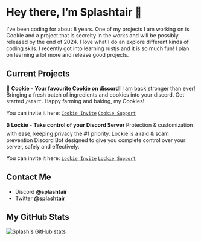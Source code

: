 # Hey there, I’m Splashtair 👋

I've been coding for about 8 years. One of my projects I am working on is Cookie and a project that is secrelty in the works and will be possibly released by the end of 2024. I love what I do an explore different kinds of coding skils. I recently got into learning rustjs and it is so much fun! I plan on learning a lot more and release good projects.

## Current Projects

🍪 **Cookie** - **Your favourite Cookie on discord!** I am back stronger than ever! Bringing a fresh batch of ingredients and cookies into your discord. Get started `/start`. Happy farming and baking, my Cookies!

You can invite it here:
[`Cookie Invite`](https://discord.com/api/oauth2/authorize?client_id=990440502082019338&permissions=414464724032&scope=bot%20applications.commands)
[`Cookie Support`](https://discord.gg/QVUMvQBkZv)

🔒 **Lockie** - **Take control of your Discord Server** Protection & customization with ease, keeping privacy the **#1** priority. Lockie is a raid & scam prevention Discord Bot designed to give you complete control over your server, safely and effectively.

You can invite it here:
[`Lockie Invite`](https://discord.com/oauth2/authorize?client_id=422082687310888971)
[`Lockie Support`](https://discord.gg/dK45FDUsAJ)

## Contact Me

- Discord **@splashtair**
- Twitter [**@splashtair**](https://twitter.com/Splashtair)

## My GitHub Stats
[![Splash's GitHub stats](https://github-readme-stats.vercel.app/api?username=Splashtair&show_icons=true&theme=dark#gh-dark-mode-only)](https://github.com/anuraghazra/github-readme-stats#gh-dark-mode-only)

<!-- ![Splash's GitHub stats](https://github-readme-stats.vercel.app/api?username=Splashtair&show_icons=true&bg_color=00000000) -->
<!-- [![Splash's GitHub stats](https://github-readme-stats.vercel.app/api?username=Splashtair&show_icons=true)](https://github.com/anuraghazra/github-readme-stats) -->
<!-- [![Splash's GitHub stats](https://github-readme-stats.vercel.app/api?username=Splashtair)](https://github.com/anuraghazra/github-readme-stats) -->
